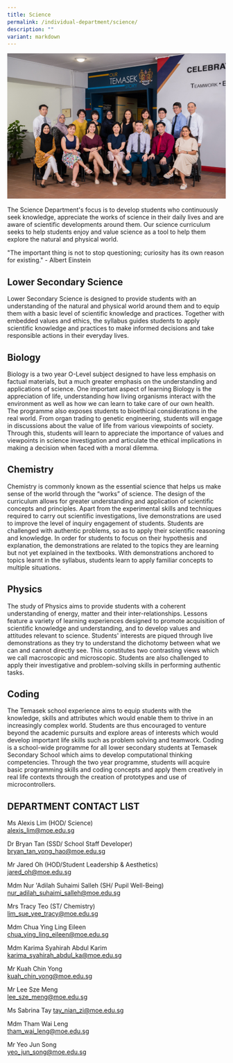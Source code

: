 ```yaml
---
title: Science
permalink: /individual-department/science/
description: ""
variant: markdown
---
```

![](/images/2023%20dept%20science.png)

The Science Department's focus is to develop students who continuously seek knowledge, appreciate the works of science in their daily lives and are aware of scientific developments around them. Our science curriculum seeks to help students enjoy and value science as a tool to help them explore the natural and physical world.  

"The important thing is not to stop questioning; curiosity has its own reason for existing." - Albert Einstein

  

## Lower Secondary Science

Lower Secondary Science is designed to provide students with an understanding of the natural and physical world around them and to equip them with a basic level of scientific knowledge and practices. Together with embedded values and ethics, the syllabus guides students to apply scientific knowledge and practices to make informed decisions and take responsible actions in their everyday lives.

  

## Biology

Biology is a two year O-Level subject designed to have less emphasis on factual materials, but a much greater emphasis on the understanding and applications of science. One important aspect of learning Biology is the appreciation of life, understanding how living organisms interact with the environment as well as how we can learn to take care of our own health. The programme also exposes students to bioethical considerations in the real world. From organ trading to genetic engineering, students will engage in discussions about the value of life from various viewpoints of society. Through this, students will learn to appreciate the importance of values and viewpoints in science investigation and articulate the ethical implications in making a decision when faced with a moral dilemma.

  

## Chemistry

Chemistry is commonly known as the essential science that helps us make sense of the world through the “works” of science. The design of the curriculum allows for greater understanding and application of scientific concepts and principles. Apart from the experimental skills and techniques required to carry out scientific investigations, live demonstrations are used to improve the level of inquiry engagement of students. Students are challenged with authentic problems, so as to apply their scientific reasoning and knowledge. In order for students to focus on their hypothesis and explanation, the demonstrations are related to the topics they are learning but not yet explained in the textbooks. With demonstrations anchored to topics learnt in the syllabus, students learn to apply familiar concepts to multiple situations.

  

## Physics

The study of Physics aims to provide students with a coherent understanding of energy, matter and their inter-relationships. Lessons feature a variety of learning experiences designed to promote acquisition of scientific knowledge and understanding, and to develop values and attitudes relevant to science. Students' interests are piqued through live demonstrations as they try to understand the dichotomy between what we can and cannot directly see. This constitutes two contrasting views which we call macroscopic and microscopic. Students are also challenged to apply their investigative and problem-solving skills in performing authentic tasks.

  

## Coding

The Temasek school experience aims to equip students with the knowledge, skills and attributes which would enable them to thrive in an increasingly complex world. Students are thus encouraged to venture beyond the academic pursuits and explore areas of interests which would develop important life skills such as problem solving and teamwork. Coding is a school-wide programme for all lower secondary students at Temasek Secondary School which aims to develop computational thinking competencies. Through the two year programme, students will acquire basic programming skills and coding concepts and apply them creatively in real life contexts through the creation of prototypes and use of microcontrollers.

  

## DEPARTMENT CONTACT LIST
  

Ms Alexis Lim (HOD/ Science)  
alexis_lim@moe.edu.sg  

Dr Bryan Tan (SSD/ School Staff Developer)  
bryan_tan_yong_hao@moe.edu.sg  

Mr Jared Oh (HOD/Student Leadership & Aesthetics)  
jared_oh@moe.edu.sg

Mdm Nur 'Adilah Suhaimi Salleh (SH/ Pupil Well-Being)
nur_adilah_suhaimi_salleh@moe.edu.sg 

Mrs Tracy Teo (ST/ Chemistry)  
lim_sue_yee_tracy@moe.edu.sg

Mdm Chua Ying Ling Eileen  
chua_ying_ling_eileen@moe.edu.sg

Mdm Karima Syahirah Abdul Karim  
karima_syahirah_abdul_ka@moe.edu.sg  

Mr Kuah Chin Yong  
kuah_chin_yong@moe.edu.sg  

Mr Lee Sze Meng  
lee_sze_meng@moe.edu.sg  

Ms Sabrina Tay
tay_nian_zi@moe.edu.sg

Mdm Tham Wai Leng  
tham_wai_leng@moe.edu.sg 

Mr Yeo Jun Song  
yeo_jun_song@moe.edu.sg